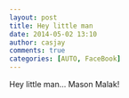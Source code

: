 ```yaml
---
layout: post
title: Hey little man
date: 2014-05-02 13:10
author: casjay
comments: true
categories: [AUTO, FaceBook]
---
```


Hey little man... Mason Malak!  
